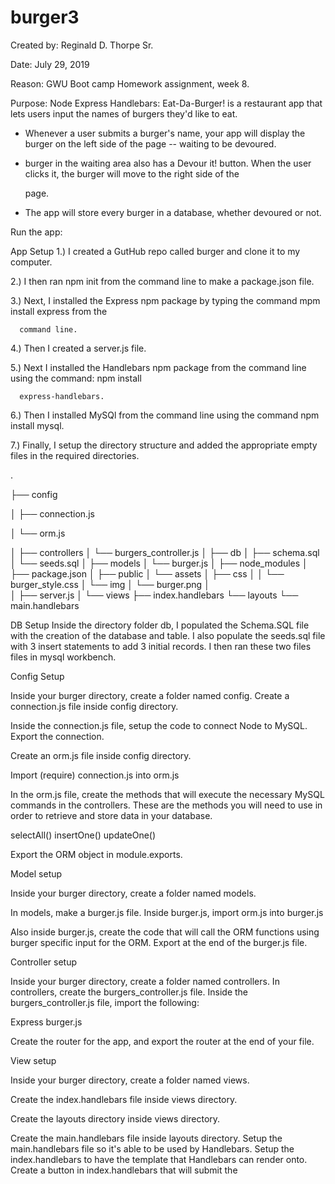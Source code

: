# burger3
Created by: Reginald D. Thorpe Sr.

Date: July 29, 2019

Reason: GWU Boot camp Homework assignment, week 8.

Purpose: Node Express Handlebars: Eat-Da-Burger! is a restaurant app that lets users input the names of burgers they'd    like to eat.
	      
 - Whenever a user submits a burger's name, your app will display the burger on the left side of the page -- waiting to be devoured.


 - burger in the waiting area also has a Devour it! button. When the user clicks it, the burger will move to the right side of the 
 
   page.

 - The app will store every burger in a database, whether devoured or not.

Run the app: 

App Setup
1.) I created a GutHub repo called burger and clone it to my computer.

2.) I then ran npm init from the command line to make a package.json file.

3.) Next, I installed the Express npm package by typing the command mpm install express from the   

      command line.
      
4.) Then I created a server.js file.

5.) Next I installed the Handlebars npm package from the command line using the command: npm install 

      express-handlebars.
      
6.) Then I installed MySQl from the command line using the command npm install mysql.

7.) Finally, I setup the directory structure and added the appropriate empty files in the required 
     directories.
     
.

├── config


│   ├── connection.js


│   └── orm.js

│ 
├── controllers
│   └── burgers_controller.js
│
├── db
│   ├── schema.sql
│   └── seeds.sql
│
├── models
│   └── burger.js
│ 
├── node_modules
│ 
├── package.json
│
├── public
│   └── assets
│       ├── css
│       │   └── burger_style.css
│       └── img
│           └── burger.png
│   
│
├── server.js
│
└── views
    ├── index.handlebars
    └── layouts
        └── main.handlebars

DB Setup
Inside the directory folder db, I populated the Schema.SQL file with the creation of the database and table.  I also populate the seeds.sql file with 3 insert statements to add 3 initial records. I then ran these two files files in mysql workbench.







 






Config Setup


Inside your burger directory, create a folder named config.
Create a connection.js file inside config directory.



Inside the connection.js file, setup the code to connect Node to MySQL.
Export the connection.



Create an orm.js file inside config directory.



Import (require) connection.js into orm.js

In the orm.js file, create the methods that will execute the necessary MySQL commands in the controllers. These are the methods you will need to use in order to retrieve and store data in your database.


selectAll()
insertOne()
updateOne()


Export the ORM object in module.exports.



Model setup



Inside your burger directory, create a folder named models.


In models, make a burger.js file.
Inside burger.js, import orm.js into burger.js

Also inside burger.js, create the code that will call the ORM functions using burger specific input for the ORM.
Export at the end of the burger.js file.





Controller setup


Inside your burger directory, create a folder named controllers.
In controllers, create the burgers_controller.js file.
Inside the burgers_controller.js file, import the following:



Express
burger.js



Create the router for the app, and export the router at the end of your file.



View setup


Inside your burger directory, create a folder named views.



Create the index.handlebars file inside views directory.

Create the layouts directory inside views directory.


Create the main.handlebars file inside layouts directory.
Setup the main.handlebars file so it's able to be used by Handlebars.
Setup the index.handlebars to have the template that Handlebars can render onto.
Create a button in index.handlebars that will submit the 
